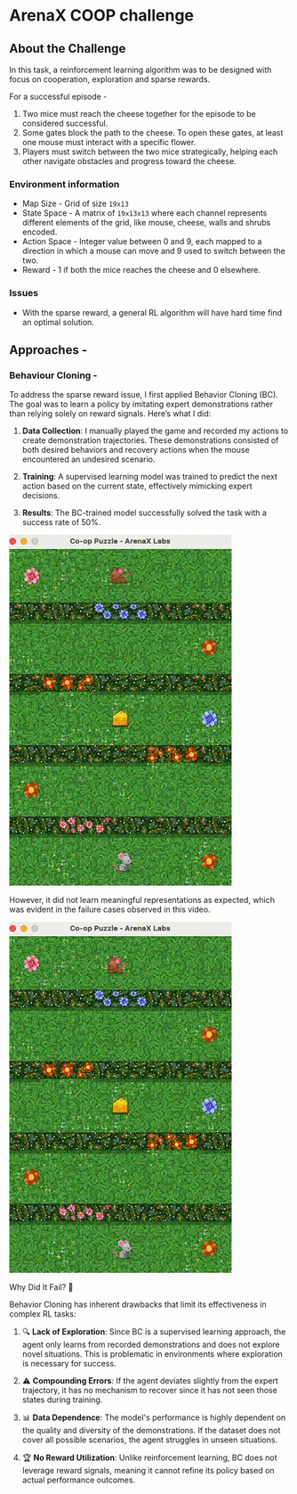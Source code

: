 # ArenaX COOP challenge 

## About the Challenge

In this task, a reinforcement learning algorithm was to be designed with focus on cooperation, exploration and sparse rewards. 

For a successful episode - 
1. Two mice must reach the cheese together for the episode to be considered successful.
2. Some gates block the path to the cheese. To open these gates, at least one mouse must interact with a specific flower.
3. Players must switch between the two mice strategically, helping each other navigate obstacles and progress toward the cheese.

### Environment information 

* Map Size - Grid of size `19x13`
* State Space - A matrix of `19x13x13` where each channel represents different elements of the grid, like mouse, cheese, walls and shrubs encoded.
* Action Space - Integer value between 0 and 9, each mapped to a direction in which a mouse can move and 9 used to switch between the two.
* Reward - 1 if both the mice reaches the cheese and 0 elsewhere. 

### Issues 

* With the sparse reward, a general RL algorithm will have hard time find an optimal solution. 

## Approaches - 

### Behaviour Cloning - 

To address the sparse reward issue, I first applied Behavior Cloning (BC). The goal was to learn a policy by imitating expert demonstrations rather than relying solely on reward signals. Here’s what I did:

1. **Data Collection**: I manually played the game and recorded my actions to create demonstration trajectories. These demonstrations consisted of both desired behaviors and recovery actions when the mouse encountered an undesired scenario.

2. **Training**: A supervised learning model was trained to predict the next action based on the current state, effectively mimicking expert decisions.

3. **Results**: The BC-trained model successfully solved the task with a success rate of 50%.

![Behaviour Cloning Working](resources/bc_working.gif)


However, it did not learn meaningful representations as expected, which was evident in the failure cases observed in this video.

![Behaviour Cloning Failing](resources/bc_not_working.gif)

Why Did It Fail? 🤔

Behavior Cloning has inherent drawbacks that limit its effectiveness in complex RL tasks:

1. 🔍 **Lack of Exploration**: Since BC is a supervised learning approach, the agent only learns from recorded demonstrations and does not explore novel situations. This is problematic in environments where exploration is necessary for success.

2. ⚠️ **Compounding Errors**: If the agent deviates slightly from the expert trajectory, it has no mechanism to recover since it has not seen those states during training.

3. 📊 **Data Dependence**: The model's performance is highly dependent on the quality and diversity of the demonstrations. If the dataset does not cover all possible scenarios, the agent struggles in unseen situations.

4. 🏆 **No Reward Utilization**: Unlike reinforcement learning, BC does not leverage reward signals, meaning it cannot refine its policy based on actual performance outcomes.